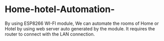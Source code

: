 # Home-hotel-Automation-
By using ESP8266 WI-FI module, We can automate the rooms of Home or Hotel by using web server auto generated by the module. It requires the router to connect with the LAN connection. 
